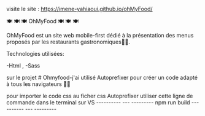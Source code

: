  visite le site : https://imene-yahiaoui.github.io/ohMyFood/
 
  🍽 🍽 🍽 OhMyFood 🍽 🍽 🍽
  
OhMyFood est un site web mobile-first dédié à la présentation des menus proposés par les restaurants gastronomiques🍜🍜.


Technologies utilisées:

-Html , -Sass 



sur le projet  # Ohmyfood-j'ai utilisé Autoprefixer pour créer un code adapté à tous les navigateurs 👩‍💻

pour importer le code css au  ficher css Autoprefixer utiliser cette ligne de commande dans le terminal sur VS
---------- --- ---------  npm run build ---------- --- --------- 
